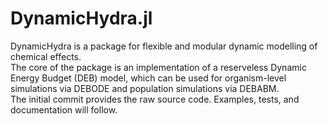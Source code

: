 # DynamicHydra.jl

DynamicHydra is a package for flexible and modular dynamic modelling of chemical effects. <br>
The core of the package is an implementation of a reserveless Dynamic Energy Budget (DEB) model, 
which can be used for organism-level simulations via DEBODE and population simulations via DEBABM. <br>
The initial commit provides the raw source code. Examples, tests, and documentation will follow.